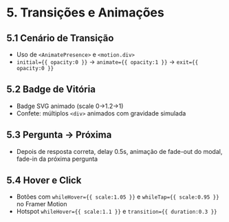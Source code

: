 # 5. Transições e Animações

## 5.1 Cenário de Transição
- Uso de `<AnimatePresence>` e `<motion.div>`
- `initial={{ opacity:0 }}` → `animate={{ opacity:1 }}` → `exit={{ opacity:0 }}`

## 5.2 Badge de Vitória
- Badge SVG animado (scale 0→1.2→1)
- Confete: múltiplos `<div>` animados com gravidade simulada

## 5.3 Pergunta → Próxima
- Depois de resposta correta, delay 0.5s, animação de fade-out do modal, fade-in da próxima pergunta

## 5.4 Hover e Click
- Botões com `whileHover={{ scale:1.05 }}` e `whileTap={{ scale:0.95 }}` no Framer Motion
- Hotspot `whileHover={{ scale:1.1 }}` e `transition={{ duration:0.3 }}`